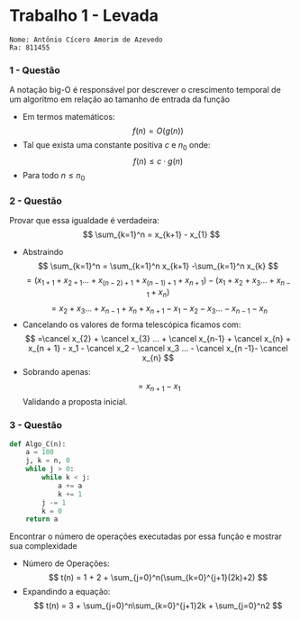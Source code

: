 # Trabalho 1 - Levada 
```
Nome: Antônio Cícero Amorim de Azevedo
Ra: 811455 
``` 
### 1 - Questão
A notação big-O é responsável por descrever o crescimento temporal de um algoritmo
em relação ao tamanho de entrada da função
- Em termos matemáticos:
$$
f(n) = O(g(n))
$$
- Tal que exista uma constante positiva $c$ e $n_{0}$ onde:
$$ 
f(n) \leq c \cdotp g(n) 
$$
- Para todo $n \leq n_{0}$

### 2 - Questão
Provar que essa igualdade é verdadeira:
$$
\sum_{k=1}^n = x_{k+1} - x_{1}
$$
- Abstraindo
$$
\sum_{k=1}^n = \sum_{k=1}^n x_{k+1} -\sum_{k=1}^n x_{k}
$$
$$
=(x_{1+1} + x_{2 + 1} ... + x_{(n-2)+1} +x_{(n-1)+1} + x_{n + 1}) - (x_1 + x_2 +x_3... + x_{n -1}+ x_{n})
$$
$$
=x_{2} + x_{3} ... +x_{n-1} +x_{n} + x_{n + 1} - x_1 - x_2 - x_3... - x_{n -1}- x_{n}
$$
- Cancelando os valores de forma telescópica ficamos com:
$$
=\cancel x_{2} + \cancel x_{3} ... + \cancel x_{n-1} + \cancel x_{n} + x_{n + 1} - x_1 - \cancel x_2  - \cancel x_3  ... - \cancel x_{n -1}- \cancel x_{n}
$$
- Sobrando apenas:
$$
= x_{n+1} - x_1
$$
 Validando a proposta inicial.


### 3 - Questão
```py
def Algo_C(n):
    a = 100
    j, k = n, 0
    while j > 0:
        while k < j:
            a += a
            k += 1
        j -= 1
        k = 0
    return a
```
Encontrar o número de operações executadas por essa função e mostrar sua complexidade
- Número de Operações:
$$
t(n) = 1 + 2 + \sum_{j=0}^n(\sum_{k=0}^{j+1}(2k)+2)
$$
- Expandindo a equação:
$$
t(n) = 3 + \sum_{j=0}^n\sum_{k=0}^{j+1}2k + \sum_{j=0}^n2
$$
